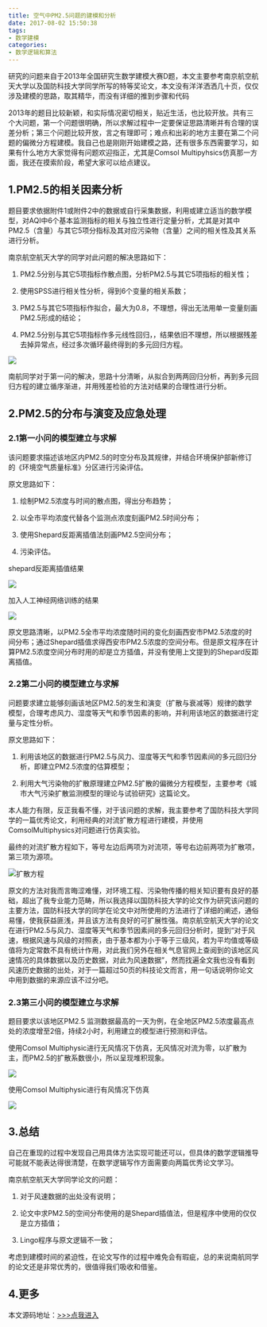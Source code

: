 ```yaml
---
title: 空气中PM2.5问题的建模和分析
date: 2017-08-02 15:50:38
tags:
- 数学建模
categories:
- 数学逻辑和算法
---
```

研究的问题来自于2013年全国研究生数学建模大赛D题，本文主要参考南京航空航天大学以及国防科技大学同学所写的特等奖论文，本文没有洋洋洒洒几十页，仅仅涉及建模的思路，取其精华，而没有详细的推到步骤和代码
<!--more-->
2013年的题目比较新颖，和实际情况密切相关，贴近生活，也比较开放。共有三个大问题，第一个问题很明确，所以求解过程中一定要保证思路清晰并有合理的误差分析；第三个问题比较开放，言之有理即可；难点和出彩的地方主要在第二个问题的偏微分方程建模。我自己也是刚刚开始建模之路，还有很多东西需要学习，如果有什么地方大家觉得有问题欢迎指正，尤其是Comsol Multipyhsics仿真那一方面，我还在摸索阶段，希望大家可以给点建议。

## 1.PM2.5的相关因素分析

题目要求依据附件1或附件2中的数据或自行采集数据，利用或建立适当的数学模型，对AQI中6个基本监测指标的相关与独立性进行定量分析，尤其是对其中PM2.5（含量）与其它5项分指标及其对应污染物（含量）之间的相关性及其关系进行分析。

南京航空航天大学的同学对此问题的解决思路如下：

1. PM2.5分别与其它5项指标作散点图，分析PM2.5与其它5项指标的相关性；

2. 使用SPSS进行相关性分析，得到6个变量的相关系数；

3. PM2.5与其它5项指标作拟合，最大为0.8，不理想，得出无法用单一变量刻画PM2.5形成的结论；

4. PM2.5分别与其它5项指标作多元线性回归，，结果依旧不理想，所以根据残差去掉异常点，经过多次循环最终得到的多元回归方程。

![](https://raw.githubusercontent.com/Nirvana-cn/Photograph-deposit/master/p30.jpg)

南航同学对于第一问的解决，思路十分清晰，从拟合到两两回归分析，再到多元回归方程的建立循序渐进，并用残差检验的方法对结果的合理性进行分析。

## 2.PM2.5的分布与演变及应急处理

### 2.1第一小问的模型建立与求解

该问题要求描述该地区内PM2.5的时空分布及其规律，并结合环境保护部新修订的《环境空气质量标准》分区进行污染评估。

原文思路如下：

1. 绘制PM2.5浓度与时间的散点图，得出分布趋势；

2. 以全市平均浓度代替各个监测点浓度刻画PM2.5时间分布；

3. 使用Shepard反距离插值法刻画PM2.5空间分布；

4. 污染评估。

shepard反距离插值结果

![](https://raw.githubusercontent.com/Nirvana-cn/Photograph-deposit/master/p31.jpg)

加入人工神经网络训练的结果

![](https://raw.githubusercontent.com/Nirvana-cn/Photograph-deposit/master/p32.jpg)

原文思路清晰，以PM2.5全市平均浓度随时间的变化刻画西安市PM2.5浓度的时间分布；通过Shepard插值求得西安市PM2.5浓度的空间分布。但是原文程序在计算PM2.5浓度空间分布时用的却是立方插值，并没有使用上文提到的Shepard反距离插值。

### 2.2第二小问的模型建立与求解
问题要求建立能够刻画该地区PM2.5的发生和演变（扩散与衰减等）规律的数学模型，合理考虑风力、湿度等天气和季节因素的影响，并利用该地区的数据进行定量与定性分析。

原文思路如下：

1. 利用该地区的数据进行PM2.5与风力、湿度等天气和季节因素间的多元回归分析，即建立PM2.5浓度的估算模型；

2. 利用大气污染物的扩散原理建立PM2.5扩散的偏微分方程模型，主要参考《城市大气污染扩散监测模型的理论与试验研究》这篇论文。

本人能力有限，反正我看不懂，对于该问题的求解，我主要参考了国防科技大学同学的一篇优秀论文，利用经典的对流扩散方程进行建模，并使用ComsolMultiphysics对问题进行仿真实验。

最终的对流扩散方程如下，等号左边后两项为对流项，等号右边前两项为扩散项，第三项为源项。

![扩散方程](https://raw.githubusercontent.com/Nirvana-cn/Photograph-deposit/master/p33.png)

原文的方法对我而言晦涩难懂，对环境工程、污染物传播的相关知识要有良好的基础，超出了我专业能力范畴，所以我选择以国防科技大学的论文作为研究该问题的主要方法，国防科技大学的同学在论文中对所使用的方法进行了详细的阐述，通俗易懂，使我获益匪浅，并且该方法有良好的可扩展性强。南京航空航天大学的论文在进行PM2.5与风力、湿度等天气和季节因素间的多元回归分析时，提到“对于风速，根据风速与风级的对照表，由于基本都为小于等于三级风，若为平均值或等级值将为定常数不具有统计作用，对此我们另外在相关气息官网上查阅到的该地区风速情况的具体数据以及历史数据，对此为风速数据”，然而找遍全文我也没有看到风速历史数据的出处，对于一篇超过50页的科技论文而言，用一句话说明你论文中用到数据的来源应该不过分吧。
### 2.3第三小问的模型建立与求解

题目要求以该地区PM2.5 监测数据最高的一天为例，在全地区PM2.5浓度最高点处的浓度增至2倍，持续2小时，利用建立的模型进行预测和评估。

使用Comsol Multiphysic进行无风情况下仿真，无风情况对流为零，以扩散为主，而PM2.5的扩散系数很小，所以呈现堆积现象。

![](https://raw.githubusercontent.com/Nirvana-cn/Photograph-deposit/master/p34.png)

使用Comsol Multiphysic进行有风情况下仿真

![](https://raw.githubusercontent.com/Nirvana-cn/Photograph-deposit/master/p35.png)

## 3.总结

自己在重现的过程中发现自己用具体方法实现可能还可以，但具体的数学逻辑推导可能就不能表达得很清楚，在数学逻辑写作方面需要向两篇优秀论文学习。

南京航空航天大学同学论文的问题：

1. 对于风速数据的出处没有说明；

2. 论文中求PM2.5的空间分布使用的是Shepard插值法，但是程序中使用的仅仅是立方插值；

3. Lingo程序与原文逻辑不一致；

考虑到建模时间的紧迫性，在论文写作的过程中难免会有瑕疵，总的来说南航同学的论文还是非常优秀的，很值得我们吸收和借鉴。


## 4.更多

本文源码地址：[>>>点我进入](https://github.com/Nirvana-cn/PM2.5.git)